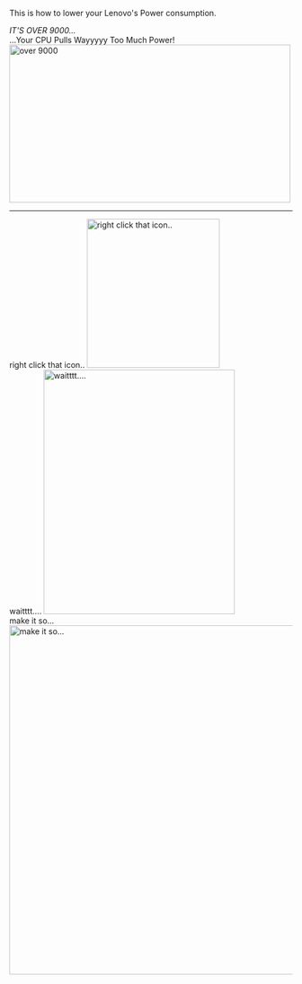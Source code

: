 This is how to lower your Lenovo's Power consumption.

<em>IT'S OVER 9000...</em><br />...Your CPU Pulls Wayyyyy Too Much Power!
<img class="size-full wp-image-4130" src="https://icompile.eladkarako.com/_uploads/2016/01/vegeta-pihole-over900000.gif" alt="over 9000" width="500" height="281" />

<!--more-->

<hr />

right click that icon..
<img src="https://icompile.eladkarako.com/_uploads/2016/01/icompile.eladkarako.com_lenovo_power_0.jpg" alt="right click that icon.." width="236" height="265" class="size-full wp-image-4131" />
<br />
waitttt....
<img src="https://icompile.eladkarako.com/_uploads/2016/01/icompile.eladkarako.com_lenovo_power_1.jpg" alt="waitttt...." width="340" height="435" class="size-full wp-image-4132" />
<br />
make it so...
<img src="https://icompile.eladkarako.com/_uploads/2016/01/icompile.eladkarako.com_lenovo_power_3.jpg" alt="make it so..." width="921" height="621" class="size-full wp-image-4133" />
<br />